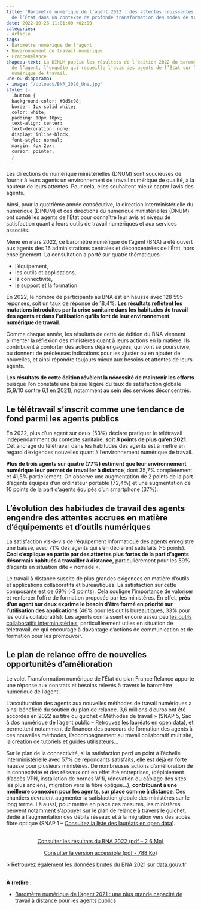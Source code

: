 ```yaml
---
title: 'Baromètre numérique de l’agent 2022 : des attentes croissantes des agents
  de l’État dans un contexte de profonde transformation des modes de travail'
date: 2022-10-26 11:01:00 +02:00
categories:
- Article
tags:
- Baromètre numérique de l'agent
- Environnement de travail numérique
- FranceRelance
chapeau-text: La DINUM publie les résultats de l’édition 2022 du baromètre numérique
  de l’agent, l’enquête qui recueille l’avis des agents de l’État sur leur environnement
  numérique de travail.
une-ou-diaporama:
- image: "/uploads/BNA_2020_Une.jpg"
style: |-
  .button {
  background-color: #0d5c98;
  border: 1px solid white;
  color: white;
  padding: 10px 10px;
  text-align: center;
  text-decoration: none;
  display: inline-block;
  font-style: normal;
  margin: 4px 2px;
  cursor: pointer;
  }
---
```


Les directions du numérique ministérielles (DNUM) sont soucieuses de fournir à leurs agents un environnement de travail numérique de qualité, à la hauteur de leurs attentes. Pour cela, elles souhaitent mieux capter l’avis des agents.

Ainsi, pour la quatrième année consécutive, la direction interministérielle du numérique (DINUM) et ces directions du numérique ministérielles (DNUM) ont sondé les agents de l’État pour connaître leur avis et niveau de satisfaction quant à leurs outils de travail numériques et aux services associés. 

Mené en mars 2022, ce baromètre numérique de l’agent (BNA) a été ouvert aux agents des 16 administrations centrales et déconcentrées de l’État, hors enseignement. La consultation a porté sur quatre thématiques : 

* l’équipement, 
* les outils et applications, 
* la connectivité, 
* le support et la formation. 

En 2022, le nombre de participants au BNA est en hausse avec 128 595 réponses, soit un taux de réponse de 18,4%. **Les résultats reflètent les mutations introduites par la crise sanitaire dans les habitudes de travail des agents et dans l’utilisation qu’ils font de leur environnement numérique de travail.**

Comme chaque année, les résultats de cette 4e édition du BNA viennent alimenter la réflexion des ministères quant à leurs actions en la matière. Ils contribuent à conforter des actions déjà engagées, qui vont se poursuivre, ou donnent de précieuses indications pour les ajuster ou en ajouter de nouvelles, et ainsi répondre toujours mieux aux besoins et attentes de leurs agents.

**Les résultats de cette édition révèlent la nécessité de maintenir les efforts** puisque l’on constate une baisse légère du taux de satisfaction globale (5,9/10 contre 6,1 en 2021), notamment au sein des services déconcentrés. 

## Le télétravail s’inscrit comme une tendance de fond parmi les agents publics

En 2022, plus d’un agent sur deux (53%) déclare pratiquer le télétravail indépendamment du contexte sanitaire, **soit 8 points de plus qu’en 2021**. Cet ancrage du télétravail dans les habitudes des agents est à mettre en regard d’exigences nouvelles quant à l’environnement numérique de travail. 

**Plus de trois agents sur quatre (77%) estiment que leur environnement numérique leur permet de travailler à distance**, dont 35,7% complètement et 41,5% partiellement. On observe une augmentation de 2 points de la part d’agents équipés d’un ordinateur portable (72,4%) et une augmentation de 10 points de la part d’agents équipés d’un smartphone (37%).

## L’évolution des habitudes de travail des agents engendre des attentes accrues en matière d’équipements et d’outils numériques

La satisfaction vis-à-vis de l’équipement informatique des agents enregistre une baisse, avec 71% des agents qui s’en déclarent satisfaits (-5 points). **Ceci s’explique en partie par des attentes plus fortes de la part d’agents désormais habitués à travailler à distance**, particulièrement pour les 59% d’agents en situation dite « nomade ». 

Le travail à distance suscite de plus grandes exigences en matière d’outils et applications collaboratifs et bureautiques. La satisfaction sur cette composante est de 69% (-3 points). Cela souligne l’importance de valoriser et renforcer l’offre de formation proposée par les ministères. En effet, **près d’un agent sur deux exprime le besoin d’être formé en priorité sur l’utilisation des applications** (46% pour les outils bureautiques, 33% pour les outils collaboratifs). Les agents connaissent encore assez peu [les outils collaboratifs interministériels](https://www.numerique.gouv.fr/outils-agents/), particulièrement utiles en situation de télétravail, ce qui encourage à davantage d’actions de communication et de formation pour les promouvoir.

## Le plan de relance offre de nouvelles opportunités d’amélioration  

Le volet Transformation numérique de l’État du plan France Relance apporte une réponse aux constats et besoins relevés à travers le baromètre numérique de l’agent.

L’acculturation des agents aux nouvelles méthodes de travail numériques a ainsi bénéficié du soutien du plan de relance. 3,6 millions d’euros ont été accordés en 2022 au titre du guichet « Méthodes de travail » (SNAP 5, Sac à dos numérique de l’agent public – [Retrouvez les lauréats en open data](https://www.data.gouv.fr/fr/datasets/france-relance-donnees-relatives-aux-laureats-des-appels-a-projet-et-guichets-du-volet-mise-a-niveau-numerique-de-letat-et-des-territoires-enveloppe-mtfp/)), et permettent notamment de financer  des parcours de formation des agents à ces nouvelles méthodes, l’accompagnement au travail collaboratif multisite, la création de tutoriels et guides utilisateurs...

Sur le plan de la connectivité, si la satisfaction perd un point à l’échelle interministérielle avec 57% de répondants satisfaits, elle est déjà en forte hausse pour plusieurs ministères. De nombreuses actions d’amélioration de la connectivité et des réseaux ont en effet été entreprises, (déploiement d’accès VPN, installation de bornes Wifi, rénovation du câblage des sites les plus anciens, migration vers la fibre optique…), **contribuant à une meilleure connexion pour les agents, sur place comme à distance**. Ces chantiers devraient augmenter la satisfaction globale des ministères sur le long terme. Là aussi, pour mettre en place ces mesures, les ministères peuvent notamment s’appuyer sur le plan de relance à travers le guichet, dédié à l’augmentation des débits réseaux et à la migration vers des accès fibre optique  (SNAP 1 – [Consultez la liste des lauréats en open data](https://www.data.gouv.fr/fr/datasets/france-relance-donnees-relatives-aux-laureats-des-appels-a-projet-et-guichets-du-volet-mise-a-niveau-numerique-de-letat-et-des-territoires-enveloppe-mtfp/)).
<br>
<br>

<p align="center"><a href="/uploads/BNA_2022_Rapport_interministeriel.pdf" class="button">Consulter les résultats du BNA 2022 (pdf – 2,6&nbsp;Mo)</a></p>

<p align="center"><a href="/uploads/Rapport_BNA_2022_Accessible.pdf" >Consulter la version accessible (pdf - 788 Ko)</a></p>

[> Retrouvez également les données brutes du BNA 2021 sur data.gouv.fr](https://www.data.gouv.fr/fr/datasets/barometre-numerique-de-lagent-resultats-2021/ "Retrouvez également les données brutes du BNA 2021 sur data.gouv.fr - Lien externe")
<br>
<br>

**À (re)lire :**
* [Baromètre numérique de l’agent 2021 : une plus grande capacité de travail à distance pour les agents publics](/actualites/barometre-numerique-agent-2021-bna-une-plus-grande-capacite-de-travail-a-distance-pour-agents-publics/)